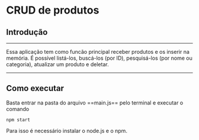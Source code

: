 # CRUD de produtos
## Introdução
---
Essa aplicação tem como funcão principal receber produtos e os inserir na memória. É possível listá-los, buscá-los (por ID), pesquisá-los (por nome ou categoria), atualizar um produto e deletar.

---
## Como executar
Basta entrar na pasta do arquivo ==main.js== pelo terminal e executar o comando

```
npm start
```
Para isso é necessário instalar o node.js e o npm.

